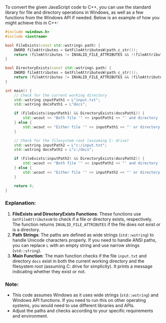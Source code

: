  To convert the given JavaScript code to C++, you can use the standard library for file and directory operations in Windows, as well as a few functions from the Windows API if needed. Below is an example of how you might achieve this in C++:

```cpp
#include <windows.h>
#include <iostream>

bool FileExists(const std::wstring& path) {
    DWORD fileAttributes = GetFileAttributesW(path.c_str());
    return (fileAttributes != INVALID_FILE_ATTRIBUTES && !(fileAttributes & FILE_ATTRIBUTE_DIRECTORY));
}

bool DirectoryExists(const std::wstring& path) {
    DWORD fileAttributes = GetFileAttributesW(path.c_str());
    return (fileAttributes != INVALID_FILE_ATTRIBUTES && (fileAttributes & FILE_ATTRIBUTE_DIRECTORY));
}

int main() {
    // Check for the current working directory
    std::wstring inputPath1 = L"input.txt";
    std::wstring docsPath1 = L"docs";

    if (FileExists(inputPath1) && DirectoryExists(docsPath1)) {
        std::wcout << "Both file '" << inputPath1 << "' and directory '" << docsPath1 << "' exist in the current working directory." << std::endl;
    } else {
        std::wcout << "Either file '" << inputPath1 << "' or directory '" << docsPath1 << "' does not exist in the current working directory." << std::endl;
    }

    // Check for the filesystem root (assuming C: drive)
    std::wstring inputPath2 = L"c:/input.txt";
    std::wstring docsPath2 = L"c:/docs";

    if (FileExists(inputPath2) && DirectoryExists(docsPath2)) {
        std::wcout << "Both file '" << inputPath2 << "' and directory '" << docsPath2 << "' exist in the filesystem root." << std::endl;
    } else {
        std::wcout << "Either file '" << inputPath2 << "' or directory '" << docsPath2 << "' does not exist in the filesystem root." << std::endl;
    }

    return 0;
}
```

### Explanation:
1. **FileExists and DirectoryExists Functions**: These functions use `GetFileAttributesW` to check if a file or directory exists, respectively. The function returns `INVALID_FILE_ATTRIBUTES` if the file does not exist or is a directory.
2. **Path Strings**: The paths are defined as wide strings (`std::wstring`) to handle Unicode characters properly. If you need to handle ANSI paths, you can replace `L` with an empty string and use narrow strings (`std::string`).
3. **Main Function**: The main function checks if the file `input.txt` and directory `docs` exist in both the current working directory and the filesystem root (assuming C: drive for simplicity). It prints a message indicating whether they exist or not.

### Note:
- This code assumes Windows as it uses wide strings (`std::wstring`) and Windows API functions. If you need to run this on other operating systems, you would need to use different libraries and APIs.
- Adjust the paths and checks according to your specific requirements and environment.
